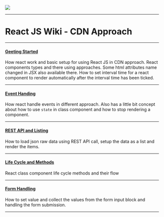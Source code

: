 <kbd>
<img src='https://i.postimg.cc/9fYytp3L/1-yk5-D5c-QB3jd7-Ei-Pzr-Dr-D5w.png' border='0'/>
<br>
</kbd>

***
# React JS Wiki - CDN Approach
***
#### [Geeting Started](https://github.com/rafiulgits/react-cdn/wiki/Getting-Started)
How react work and basic setup for using React JS in CDN approach. React components types and there using approaches.
Some html attributes name changed in JSX also available there. How to set interval time for a react component to render automatically after the interval time has been ticked.
***
#### [Event Handing](https://github.com/rafiulgits/react-cdn/wiki/Event-Handing)
How react handle events in different approach. Also has a little bit concept about how to use `state` in class component and how to stop rendering a component.
***
#### [REST API and Listing](https://github.com/rafiulgits/react-cdn/wiki/REST-API-and-Listing)
How to load json raw data using REST API call, setup the data as a list and render the items.
***
#### [Life Cycle and Methods ](https://github.com/rafiulgits/react-cdn/wiki/Life-Cycle-and-Methods)
React class component life cycle methods and their flow
***
#### [Form Handling](https://github.com/rafiulgits/react-cdn/wiki/Form-Handling)
How to set value and collect the values from the form input block and handling the form submission.
***
